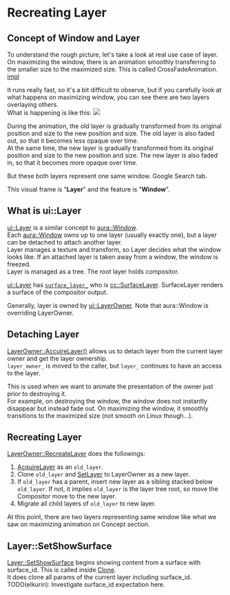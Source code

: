 # Recreating Layer

## Concept of Window and Layer
To understand the rough picture, let's take a look at real use case of layer.
On maximizing the window, there is an animation smoothly transferring to the smaller size to the maximized size. This is called CrossFadeAnimation. [impl](https://source.chromium.org/chromium/chromium/src/+/refs/heads/main:ash/wm/window_animations.cc;l=253;drc=c4efcabd32a851d4d7816206d3c8793a55e9d57e)

It runs really fast, so it's a bit difficult to observe, but if you carefully look at what happens on maximizing window, you can see there are two layers overlaying others.  
What is happening is like this:
![](https://hackmd.io/_uploads/HkEuaY4I3.png)

During the animation, the old layer is gradually transformed from its original position and size to the new position and size. The old layer is also faded out, so that it becomes less opaque over time.  
At the same time, the new layer is gradually transformed from its original position and size to the new position and size. The new layer is also faded in, so that it becomes more opaque over time.


But these both layers represent one same window. Google Search tab.

This visual frame is "**Layer**" and the feature is "**Window**".

## What is ui::Layer
[ui::Layer](https://source.chromium.org/chromium/chromium/src/+/main:ui/compositor/layer.h) is a similar concept to [aura::Window](https://source.chromium.org/chromium/chromium/src/+/refs/heads/main:ui/aura/window.h).  
Each [aura::Window](https://source.chromium.org/chromium/chromium/src/+/refs/heads/main:ui/aura/window.h) owns up to one layer (usually exactly one), but a layer can be detached to attach another layer.  
Layer manages a texture and transform, so Layer decides what the window looks like. If an attached layer is taken away from a window, the window is freezed.  
Layer is managed as a tree. The root layer holds compositor.

[ui::Layer](https://source.chromium.org/chromium/chromium/src/+/main:ui/compositor/layer.h) has [`surface_layer_`](https://source.chromium.org/chromium/chromium/src/+/refs/heads/main:ui/compositor/layer.h;l=794;drc=c4efcabd32a851d4d7816206d3c8793a55e9d57e) who is [cc::SurfaceLayer](https://source.chromium.org/chromium/chromium/src/+/refs/heads/main:cc/layers/surface_layer.h). SurfaceLayer renders a surface of the compositor output.

Generally, layer is owned by [ui::LayerOwner](https://source.chromium.org/chromium/chromium/src/+/refs/heads/main:ui/compositor/layer_owner.h). Note that aura::Window is overriding LayerOwner.

## Detaching Layer
[LayerOwner::AccuireLayer()](https://source.chromium.org/chromium/chromium/src/+/main:ui/compositor/layer_owner.h;l=48;drc=3e1a26c44c024d97dc9a4c09bbc6a2365398ca2c) allows us to detach layer from the current layer owner and get the layer ownership.  
`layer_owner_` is moved to the caller, but `layer_` continues to have an access to the layer.

This is used when we want to animate the presentation of the owner just prior to destroying it.  
For example, on destroying the window, the window does not instantly disappear but instead fade out. On maximizing the window, it smoothly transitions to the maximized size (not smooth on Linux though...).

## Recreating Layer
[LayerOwner::RecreateLayer](https://source.chromium.org/chromium/chromium/src/+/refs/heads/main:ui/compositor/layer_owner.cc;l=53;drc=c4efcabd32a851d4d7816206d3c8793a55e9d57e) does the followings:
1. [AcquireLayer](https://source.chromium.org/chromium/chromium/src/+/main:ui/compositor/layer_owner.h;l=48;drc=3e1a26c44c024d97dc9a4c09bbc6a2365398ca2c) as an `old_layer`.
2. Clone `old_layer` and [SetLayer](https://source.chromium.org/chromium/chromium/src/+/main:ui/compositor/layer_owner.h;l=70;drc=3e1a26c44c024d97dc9a4c09bbc6a2365398ca2c) to LayerOwner as a new layer.
3. If `old_layer` has a parent, insert new layer as a sibling stacked below `old_layer`. If not, it implies `old_layer` is the layer tree root, so move the Compositor move to the new layer.
4. Migrate all child layers of `old_layer` to new layer.

At this point, there are two layers representing same window like what we saw on maximizing animation on Concept section.

## Layer::SetShowSurface
[Layer::SetShowSurface](https://source.chromium.org/chromium/chromium/src/+/refs/heads/main:ui/compositor/layer.cc;l=1058;drc=c4efcabd32a851d4d7816206d3c8793a55e9d57e) begins showing content from a surface with surface_id. This is called inside [Clone](https://source.chromium.org/chromium/chromium/src/+/refs/heads/main:ui/compositor/layer.cc;l=277-283;drc=c4efcabd32a851d4d7816206d3c8793a55e9d57e).  
It does clone all params of the current layer including surface_id.   
TODO(elkurin): Investigate surface_id expectation here.